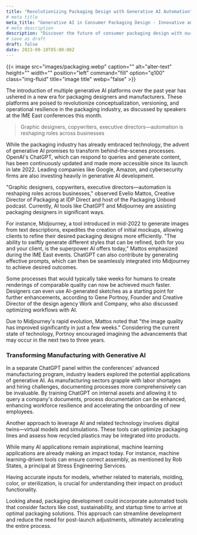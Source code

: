 ```yaml
---
title: "Revolutionizing Packaging Design with Generative AI Automation"
# meta title
meta_title: "Generative AI in Consumer Packaging Design - Innovative and Automated Solutions"
# meta description
description: "Discover the future of consumer packaging design with our cutting-edge Generative AI services. At [Your Company Name], we harness the power of artificial intelligence to automate and revolutionize the design process for consumer packaging. Our AI-driven approach offers innovative, efficient, and highly customizable packaging solutions that cater to the unique needs of your brand. Embrace the new era of creative design, where speed, precision, and creativity converge, ensuring your products stand out on the shelves. Learn how our generative AI capabilities can transform your packaging design strategy and elevate your brand's appeal."
# save as draft
draft: false
date: 2023-09-10T05:00:00Z
---
```


{{< image src="images/packaging.webp" caption="" alt="alter-text" height="" width="" position="left" command="fill" option="q100" class="img-fluid" title="image title"  webp="false" >}}

The introduction of multiple generative AI platforms over the past year has ushered in a new era for packaging designers and manufacturers. These platforms are poised to revolutionize conceptualization, versioning, and operational resilience in the packaging industry, as discussed by speakers at the IME East conferences this month.

> Graphic designers, copywriters, executive directors—automation is reshaping roles across businesses

While the packaging industry has already embraced technology, the advent of generative AI promises to transform behind-the-scenes processes. OpenAI's ChatGPT, which can respond to queries and generate content, has been continuously updated and made more accessible since its launch in late 2022. Leading companies like Google, Amazon, and cybersecurity firms are also investing heavily in generative AI development.

"Graphic designers, copywriters, executive directors—automation is reshaping roles across businesses," observed Evelio Mattos, Creative Director of Packaging at IDP Direct and host of the Packaging Unboxd podcast. Currently, AI tools like ChatGPT and Midjourney are assisting packaging designers in significant ways.

For instance, Midjourney, a tool introduced in mid-2022 to generate images from text descriptions, expedites the creation of initial mockups, allowing clients to refine their desired packaging designs more efficiently. "The ability to swiftly generate different styles that can be refined, both for you and your client, is the superpower AI offers today," Mattos emphasized during the IME East events. ChatGPT can also contribute by generating effective prompts, which can then be seamlessly integrated into Midjourney to achieve desired outcomes.

Some processes that would typically take weeks for humans to create renderings of comparable quality can now be achieved much faster. Designers can even use AI-generated sketches as a starting point for further enhancements, according to Gene Portnoy, Founder and Creative Director of the design agency Work and Company, who also discussed optimizing workflows with AI.

Due to Midjourney's rapid evolution, Mattos noted that "the image quality has improved significantly in just a few weeks." Considering the current state of technology, Portnoy encouraged imagining the advancements that may occur in the next two to three years.

### Transforming Manufacturing with Generative AI

In a separate ChatGPT panel within the conferences' advanced manufacturing program, industry leaders explored the potential applications of generative AI. As manufacturing sectors grapple with labor shortages and hiring challenges, documenting processes more comprehensively can be invaluable. By training ChatGPT on internal assets and allowing it to query a company's documents, process documentation can be enhanced, enhancing workforce resilience and accelerating the onboarding of new employees.

Another approach to leverage AI and related technology involves digital twins—virtual models and simulations. These tools can optimize packaging lines and assess how recycled plastics may be integrated into products.

While many AI applications remain aspirational, machine learning applications are already making an impact today. For instance, machine learning-driven tools can ensure correct assembly, as mentioned by Rob States, a principal at Stress Engineering Services.

Having accurate inputs for models, whether related to materials, molding, color, or sterilization, is crucial for understanding their impact on product functionality.

Looking ahead, packaging development could incorporate automated tools that consider factors like cost, sustainability, and startup time to arrive at optimal packaging solutions. This approach can streamline development and reduce the need for post-launch adjustments, ultimately accelerating the entire process.
